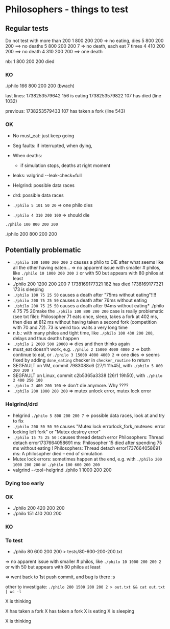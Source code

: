 # Philosophers - things to test
## Regular tests
 Do not test with more than 200
 1 800 200 200 => no eating, dies
 5 800 200 200 ==> no deaths
 5 800 200 200 7 => no death, each eat 7 times
 4 410 200 200 ==> no death
 4 310 200 200 ==> one death


nb: 1 800 200 200 died

### KO
./philo 166 800 200 200 (bwach)

last lines:
1738253579642 156 is eating
1738253579822 107 has died (line 1032)

previous:
1738253579433 107 has taken a fork (line 543)

### OK

- No must_eat: just keep going
- Seg faults: if interrupted, when dying, 
- When deaths:
	- if simulation stops, deaths at right moment
- leaks: valgrind --leak-check=full 
- Helgrind: possible data races
- drd: possible data races

- `./philo 5 101 50 20` => one philo dies
- `./philo 4 310 200 100` => should die

`./philo 100 800 200 200`

./philo 200 800 200 200


## Potentially problematic
- `./philo 100 1000 200 200 2` causes a philo to DIE after what seems like all the other having eaten...
=> no apparent issue with smaller # philos, like `./philo 10 1000 200 200 2` or with 50
but appears with 80 philos at least
- ./philo 200 1200 200 200 7
1738169177321 182 has died
1738169177321 173 is sleeping
- `./philo 100 75 25 50` causes a death after "75ms without eating"!!!!
- `./philo 200 75 25 50` causes a death after 76ms without eating
- `./philo 200 75 25 50` causes a death after 94ms without eating*
./philo 4 75 75 20make
the `./philo 100 800 200 200` case is really problematic (see txt file): Philosopher 71 eats once, sleep, takes a fork at 402 ms, then dies at 812 ms without having taken a second fork (competition with 70 and 72). 73 is weird too: waits a very long time
- n.b.: with many philos and tight time, like `./philo 100 430 200 200`, delays and thus deaths happen
- `./philo 2 2000 500 20000` => dies and then thinks again
- must_eat doesn't work, e.g. `./philo 2 15000 4000 4000 2` => both continue to eat, or `./philo 3 15000 4000 4000 2` => one dies
	=> seems fixed by adding `done_eating` checker in `checker_routine` to return
- SEGFAULT on VM, commit 7983088c6 (27/1 11h45), with `./philo 5 800 200 200 7`
- SEGFAULT on Linux, commit c2b5365a3338 (26/1 19h50), with `./philo 2 400 250 100`
- `./philo 2 400 200 100` => don't die anymore. Why ????
- `./philo 200 1000 200 200` => mutex unlock error, mutex lock error

### Helgrind/drd
- helgrind `./philo 5 800 200 200 7` => possible data races, look at and try to fix
- `./philo 200 50 50 50` causes "Mutex lock errorlock_fork_mutexes: error locking left fork" or "Mutex destroy error"
- `./philo 15 75 25 50` : causes thread detach error
Philosophers: Thread detach error1737664058691 ms: Philosopher 15 died after spending 75 ms without eating !
Philosophers: Thread detach error1737664058691 ms: A philosopher died – end of simulation
- Mutex lock errors: sometimes happen at the end, e.g. with `./philo 200 1000 200 200` or `./philo 100 600 200 200`
- valgrind --tool=helgrind ./philo 1 1000 200 200


### Dying too early
### OK
- ./philo 200 420 200 200
- ./philo 151 410 200 200
### KO
### To test
- ./philo 80 600 200 200 > tests/80-600-200-200.txt

=> no apparent issue with smaller # philos, like `./philo 10 1000 200 200 2` or with 50
but appears with 80 philos at least

=> went back to 1st push commit, and bug is there :s

other to investigate: `./philo 200 1500 200 200 2 > out.txt && cat out.txt | wc -l`

X is thinking

X has taken a fork
X has taken a fork
X is eating
X is sleeping


X is thinking